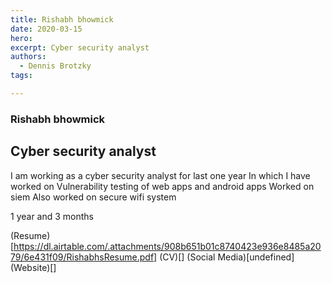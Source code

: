 ```yaml
---
title: Rishabh bhowmick
date: 2020-03-15
hero: 
excerpt: Cyber security analyst
authors:
  - Dennis Brotzky
tags: 

---
```


### Rishabh bhowmick
## Cyber security analyst

I am working as a cyber security analyst for last one year
In which I have worked on 
Vulnerability testing of web apps and android apps
Worked on siem 
Also worked on secure wifi system

1 year and 3 months

(Resume)[https://dl.airtable.com/.attachments/908b651b01c8740423e936e8485a2079/6e431f09/RishabhsResume.pdf]
(CV)[]
(Social Media)[undefined]
(Website)[]

